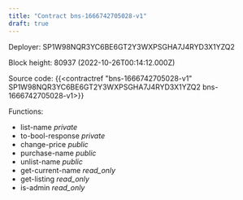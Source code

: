 ```yaml
---
title: "Contract bns-1666742705028-v1"
draft: true
---
```

Deployer: SP1W98NQR3YC6BE6GT2Y3WXPSGHA7J4RYD3X1YZQ2


 



Block height: 80937 (2022-10-26T00:14:12.000Z)

Source code: {{<contractref "bns-1666742705028-v1" SP1W98NQR3YC6BE6GT2Y3WXPSGHA7J4RYD3X1YZQ2 bns-1666742705028-v1>}}

Functions:

* list-name _private_
* to-bool-response _private_
* change-price _public_
* purchase-name _public_
* unlist-name _public_
* get-current-name _read_only_
* get-listing _read_only_
* is-admin _read_only_
